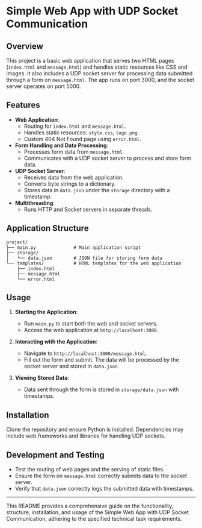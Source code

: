 
# Simple Web App with UDP Socket Communication

## Overview
This project is a basic web application that serves two HTML pages (`index.html` and `message.html`) and handles static resources like CSS and images. It also includes a UDP socket server for processing data submitted through a form on `message.html`. The app runs on port 3000, and the socket server operates on port 5000.

## Features
- **Web Application**:
  - Routing for `index.html` and `message.html`.
  - Handles static resources: `style.css`, `logo.png`.
  - Custom 404 Not Found page using `error.html`.
- **Form Handling and Data Processing**:
  - Processes form data from `message.html`.
  - Communicates with a UDP socket server to process and store form data.
- **UDP Socket Server**:
  - Receives data from the web application.
  - Converts byte strings to a dictionary.
  - Stores data in `data.json` under the `storage` directory with a timestamp.
- **Multithreading**:
  - Runs HTTP and Socket servers in separate threads.

## Application Structure
```
project/
├── main.py              # Main application script
├── storage/
│   └── data.json        # JSON file for storing form data
└── templates/           # HTML templates for the web application
    ├── index.html
    ├── message.html
    └── error.html
```

## Usage
1. **Starting the Application**:
   - Run `main.py` to start both the web and socket servers.
   - Access the web application at `http://localhost:3000`.

2. **Interacting with the Application**:
   - Navigate to `http://localhost:3000/message.html`.
   - Fill out the form and submit. The data will be processed by the socket server and stored in `data.json`.

3. **Viewing Stored Data**:
   - Data sent through the form is stored in `storage/data.json` with timestamps.

## Installation
Clone the repository and ensure Python is installed. Dependencies may include web frameworks and libraries for handling UDP sockets.

## Development and Testing
- Test the routing of web pages and the serving of static files.
- Ensure the form on `message.html` correctly submits data to the socket server.
- Verify that `data.json` correctly logs the submitted data with timestamps.

---

This README provides a comprehensive guide on the functionality, structure, installation, and usage of the Simple Web App with UDP Socket Communication, adhering to the specified technical task requirements.
